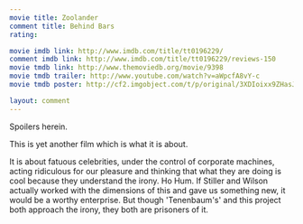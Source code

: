 ```yaml
---
movie title: Zoolander
comment title: Behind Bars
rating: 

movie imdb link: http://www.imdb.com/title/tt0196229/
comment imdb link: http://www.imdb.com/title/tt0196229/reviews-150
movie tmdb link: http://www.themoviedb.org/movie/9398
movie tmdb trailer: http://www.youtube.com/watch?v=aWpcfA8vY-c
movie tmdb poster: http://cf2.imgobject.com/t/p/original/3XDIoixx9ZHasJeu9cWE2ORSpnh.jpg

layout: comment
---
```


Spoilers herein.

This is yet another film which is what it is about.

It is about fatuous celebrities, under the control of corporate machines, acting ridiculous for our pleasure and thinking that what they are doing is cool because they understand the irony. Ho Hum. If Stiller and Wilson actually worked with the dimensions of this and gave us something new, it would be a worthy enterprise. But though 'Tenenbaum's' and this project both approach the irony, they both are prisoners of it.